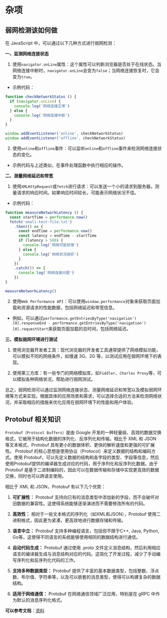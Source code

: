# 杂项

## 弱网检测该如何做

在 JavaScript 中，可以通过以下几种方式进行弱网检测：

**一、监测网络连接状态**

1. 使用`navigator.onLine`属性：这个属性可以判断浏览器是否处于在线状态。当网络连接中断时，`navigator.onLine`会变为`false`；当网络连接恢复时，它会变为`true`。

* 示例代码：

```javascript
function checkNetworkStatus () {
  if (navigator.onLine) {
    console.log('网络连接正常')
  } else {
    console.log('网络连接中断')
  }
}

window.addEventListener('online', checkNetworkStatus)
window.addEventListener('offline', checkNetworkStatus)
```

2. 使用`online`和`offline`事件：可以监听`online`和`offline`事件来检测网络连接状态的变化。

* 示例代码与上述类似，在事件处理函数中执行相应的操作。

**二、测量网络延迟和带宽**

1. 使用`XMLHttpRequest`或`fetch`进行请求：可以发送一个小的请求到服务器，测量请求的响应时间。如果响应时间较长，可能表示网络状况不佳。

* 示例代码：

```javascript
function measureNetworkLatency () {
  const startTime = performance.now()
  fetch('small-test-file.txt')
    .then(() => {
      const endTime = performance.now()
      const latency = endTime - startTime
      if (latency > 500) {
        console.log('网络可能较慢')
      } else {
        console.log('网络状况良好')
      }
    })
    .catch(() => {
      console.log('网络连接问题')
    })
}

measureNetworkLatency()
```

2. 使用`Web Performance API`：可以使用`window.performance`对象来获取页面加载和资源请求的性能数据，包括网络延迟和带宽信息。

* 例如，可以通过`performance.getEntriesByType('navigation')[0].responseEnd - performance.getEntriesByType('navigation')[0].requestStart`来获取页面加载的总时间，包括网络延迟。

**三、模拟弱网环境进行测试**

1. 使用浏览器开发者工具：现代浏览器的开发者工具通常提供了网络模拟功能，可以模拟不同的网络条件，如慢速 3G、2G 等，以测试应用在弱网环境下的表现。

2. 使用第三方库：有一些专门的网络模拟库，如`Fiddler`、`Charles Proxy`等，可以模拟各种网络状况，帮助进行弱网测试。

总之，弱网检测可以通过监测网络连接状态、测量网络延迟和带宽以及模拟弱网环境等方式来实现。根据具体的应用场景和需求，可以选择合适的方法来检测网络状况，并采取相应的措施来优化应用在弱网环境下的性能和用户体验。

## Protobuf 相关知识

`Protobuf（Protocol Buffers）`是由 Google 开发的一种轻量级、高效的数据交换格式，它被用于结构化数据的序列化、反序列化和传输。相比于 XML 和 JSON 等文本格式，Protobuf 具有更小的数据体积、更快的解析速度和更强的可扩展性。
Protobuf 的核心思想是使用协议（Protocol）来定义数据的结构和编码方式。使用 Protobuf，可以先定义数据的结构和各字段的类型、字段等信息，然后使用Protobuf提供的编译器生成对应的代码，用于序列化和反序列化数据。由于 Protobuf 是基于二进制编码的，因此可以在数据传输和存储中实现更高效的数据交换，同时也可以跨语言使用。

相比于 XML 和 JSON，Protobuf 有以下几个优势：

1. **可扩展性：** Protobuf 支持向已有的消息类型中添加新的字段，而不会破坏对旧数据的兼容性。这使得系统能够逐渐演进而不需要修改所有的代码。

2. **高效性：** 相对于一些文本格式的序列化（如XML和JSON），Protobuf 使用二进制格式，因此更为紧凑，更高效地进行数据存储和传输。

3. **语言中立：** Protobuf 支持多种编程语言，包括但不限于C++, Java, Python, Go等，这使得不同语言的系统能够使用相同的数据结构进行通信。

4. **自动代码生成：** Protobuf 通过使用 .proto 文件定义消息结构，然后利用相应语言的编译器生成与消息结构对应的代码。这简化了开发过程，减少了手动编写序列化和反序列化代码的工作。

5. **支持多种数据类型：** Protobuf 提供了丰富的基本数据类型，包括整数、浮点数、布尔值、字符串等，以及可以嵌套的消息类型，使得可以构建复杂的数据结构。

6. **适用于网络通信：** Protobuf 在网络通信领域广泛应用，特别是在 gRPC 中作为默认的消息序列化格式。

**可以参考文档**：[资料](https://zhuanlan.zhihu.com/p/141415216)
